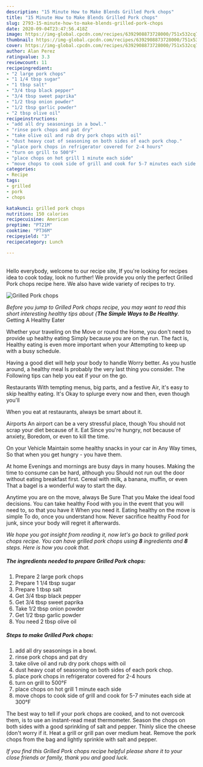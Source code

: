 ```yaml
---
description: "15 Minute How to Make Blends Grilled Pork chops"
title: "15 Minute How to Make Blends Grilled Pork chops"
slug: 2793-15-minute-how-to-make-blends-grilled-pork-chops
date: 2020-09-04T23:47:56.418Z
image: https://img-global.cpcdn.com/recipes/6392908873728000/751x532cq70/grilled-pork-chops-recipe-main-photo.jpg
thumbnail: https://img-global.cpcdn.com/recipes/6392908873728000/751x532cq70/grilled-pork-chops-recipe-main-photo.jpg
cover: https://img-global.cpcdn.com/recipes/6392908873728000/751x532cq70/grilled-pork-chops-recipe-main-photo.jpg
author: Alan Perez
ratingvalue: 3.3
reviewcount: 11
recipeingredient:
- "2 large pork chops"
- "1 1/4 tbsp sugar"
- "1 tbsp salt"
- "3/4 tbsp black pepper"
- "3/4 tbsp sweet paprika"
- "1/2 tbsp onion powder"
- "1/2 tbsp garlic powder"
- "2 tbsp olive oil"
recipeinstructions:
- "add all dry seasonings in a bowl."
- "rinse pork chops and pat dry"
- "take olive oil and rub dry pork chops with oil"
- "dust heavy coat of seasoning on both sides of each pork chop."
- "place pork chops in refrigerator covered for 2-4 hours"
- "turn on grill to 500°F"
- "place chops on hot grill 1 minute each side"
- "move chops to cook side of grill and cook for 5-7 minutes each side at 300°F"
categories:
- Recipe
tags:
- grilled
- pork
- chops

katakunci: grilled pork chops 
nutrition: 150 calories
recipecuisine: American
preptime: "PT21M"
cooktime: "PT36M"
recipeyield: "3"
recipecategory: Lunch

---
```

<br>
Hello everybody, welcome to our recipe site, If you're looking for recipes idea to cook today, look no further! We provide you only the perfect Grilled Pork chops recipe here. We also have wide variety of recipes to try.
<br>


![Grilled Pork chops](https://img-global.cpcdn.com/recipes/6392908873728000/751x532cq70/grilled-pork-chops-recipe-main-photo.jpg)

<i>Before you jump to Grilled Pork chops recipe, you may want to read this short interesting healthy tips about {<strong>The Simple Ways to Be Healthy</strong>.</i>
Getting A Healthy Eater

Whether your traveling on the Move or round the
Home, you don't need to provide up healthy eating
Simply because you are on the run. The fact is,
Healthy eating is even more important when your
Attempting to keep up with a busy schedule.

Having a good diet will help your body to handle
Worry better. As you hustle around, a healthy meal
Is probably the very last thing you consider. The
Following tips can help you eat if your on the go.

Restaurants
With tempting menus, big parts, and a festive
Air, it's easy to skip healthy eating. It's
Okay to splurge every now and then, even though you'll

When you eat at restaurants, always be smart
about it.

Airports
An airport can be a very stressful place, though 
You should not scrap your diet because of it. Eat
Since you're hungry, not because of anxiety,
Boredom, or even to kill the time.

On your Vehicle 
Maintain some healthy snacks in your car in Any Way times,
So that when you get hungry - you have them.

At home
Evenings and mornings are busy days in many houses.
Making the time to consume can be hard, although you
Should not run out the door without eating breakfast
first. Cereal with milk, a banana, muffin, or even
That a bagel is a wonderful way to start the day.

Anytime you are on the move, always Be Sure That you
Make the ideal food decisions. You can take healthy
Food with you in the event that you will need to, so that you have it
When you need it. Eating healthy on the move is simple 
To do, once you understand how. Never sacrifice healthy
Food for junk, since your body will regret it afterwards.


<i>We hope you got insight from reading it, now let's go back to grilled pork chops recipe. You can have grilled pork chops using <strong>8</strong> ingredients and <strong>8</strong> steps. Here is how you cook that.
</i>

##### The ingredients needed to prepare Grilled Pork chops:

1. Prepare 2 large pork chops
1. Prepare 1 1/4 tbsp sugar
1. Prepare 1 tbsp salt
1. Get 3/4 tbsp black pepper
1. Get 3/4 tbsp sweet paprika
1. Take 1/2 tbsp onion powder
1. Get 1/2 tbsp garlic powder
1. You need 2 tbsp olive oil


##### Steps to make Grilled Pork chops:

1. add all dry seasonings in a bowl.
1. rinse pork chops and pat dry
1. take olive oil and rub dry pork chops with oil
1. dust heavy coat of seasoning on both sides of each pork chop.
1. place pork chops in refrigerator covered for 2-4 hours
1. turn on grill to 500°F
1. place chops on hot grill 1 minute each side
1. move chops to cook side of grill and cook for 5-7 minutes each side at 300°F


The best way to tell if your pork chops are cooked, and to not overcook them, is to use an instant-read meat thermometer. Season the chops on both sides with a good sprinkling of salt and pepper. Thinly slice the cheese (don&#39;t worry if it. Heat a grill or grill pan over medium heat. Remove the pork chops from the bag and lightly sprinkle with salt and pepper. 

<i>If you find this Grilled Pork chops recipe helpful please share it to your close friends or family, thank you and good luck.</i>
